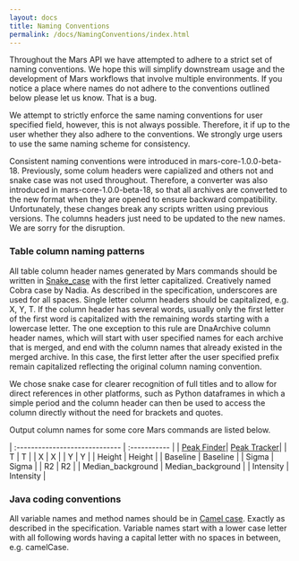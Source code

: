 ```yaml
---
layout: docs
title: Naming Conventions
permalink: /docs/NamingConventions/index.html
---
```


Throughout the Mars API we have attempted to adhere to a strict set of naming conventions. We hope this will simplify downstream usage and the development of Mars workflows that involve multiple environments. If you notice a place where names do not adhere to the conventions outlined below please let us know. That is a bug.

We attempt to strictly enforce the same naming conventions for user specified field, however, this is not always possible. Therefore, it if up to the user whether they also adhere to the conventions. We strongly urge users to use the same naming scheme for consistency.

Consistent naming conventions were introduced in mars-core-1.0.0-beta-18. Previously, some colum headers were capialized and others not and snake case was not used throughout. Therefore, a converter was also introduced in mars-core-1.0.0-beta-18, so that all archives are converted to the new format when they are opened to ensure backward compatibility. Unfortunately, these changes break any scripts written using previous versions. The columns headers just need to be updated to the new names. We are sorry for the disruption.

### Table column naming patterns

All table column header names generated by Mars commands should be written in [Snake_case](https://en.wikipedia.org/wiki/Snake_case) with the first letter capitalized. Creatively named Cobra case by Nadia. As described in the specification, underscores are used for all spaces. Single letter column headers should be capitalized, e.g. X, Y, T. If the column header has several words, usually only the first letter of the first word is capitalized with the remaining words starting with a lowercase letter. The one exception to this rule are DnaArchive column header names, which will start with user specified names for each archive that is merged, and end with the column names that already existed in the merged archive. In this case, the first letter after the user specified prefix remain capitalized reflecting the original column naming convention.

We chose snake case for clearer recognition of full titles and to allow for direct references in other platforms, such as Python dataframes in which a simple period and the column header can then be used to access the column directly without the need for brackets and quotes.

Output column names for some core Mars commands are listed below.  

| :----------------------------- | :----------- |
| [Peak Finder](../image/PeakFinder)| [Peak Tracker](../image/PeakFinder)|
| T | T |
| X | X |
| Y | Y |
| Height | Height |
| Baseline | Baseline |
| Sigma | Sigma |
| R2 | R2 |
| Median_background | Median_background |
| Intensity | Intensity |

### Java coding conventions

All variable names and method names should be in [Camel case](https://en.wikipedia.org/wiki/Camel_case). Exactly as described in the specification. Variable names start with a lower case letter with all following words having a capital letter with no spaces in between, e.g. camelCase.
